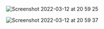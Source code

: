 ![Screenshot 2022-03-12 at 20 59 25](https://user-images.githubusercontent.com/42678580/158029315-2ab4fc92-25c3-424f-bdad-550a29624212.png)

![Screenshot 2022-03-12 at 20 59 37](https://user-images.githubusercontent.com/42678580/158029312-7c881cf1-8b5a-4f3b-83ff-00632a22b794.png)

